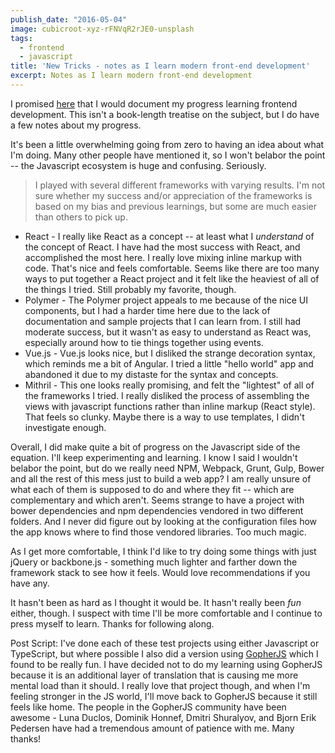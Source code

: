 ```yaml
---
publish_date: "2016-05-04"
image: cubicroot-xyz-rFNVqR2rJE0-unsplash
tags:
  - frontend
  - javascript
title: 'New Tricks - notes as I learn modern front-end development'
excerpt: Notes as I learn modern front-end development
---
```


I promised [here](https://brianketelsen.com/opensource/) that I would document my progress learning frontend development. This isn't a book-length treatise on the subject, but I do have a few notes about my progress.

It's been a little overwhelming going from zero to having an idea about what I'm doing. Many other people have mentioned it, so I won't belabor the point -- the Javascript ecosystem is huge and confusing. Seriously.

> I played with several different frameworks with varying results. I'm not sure whether my success and/or appreciation of the frameworks is based on my bias and previous learnings, but some are much easier than others to pick up.

- React - I really like React as a concept -- at least what I _understand_ of the concept of React. I have had the most success with React, and accomplished the most here. I really love mixing inline markup with code. That's nice and feels comfortable. Seems like there are too many ways to put together a React project and it felt like the heaviest of all of the things I tried. Still probably my favorite, though.
- Polymer - The Polymer project appeals to me because of the nice UI components, but I had a harder time here due to the lack of documentation and sample projects that I can learn from. I still had moderate success, but it wasn't as easy to understand as React was, especially around how to tie things together using events.
- Vue.js - Vue.js looks nice, but I disliked the strange decoration syntax, which reminds me a bit of Angular. I tried a little "hello world" app and abandoned it due to my distaste for the syntax and concepts.
- Mithril - This one looks really promising, and felt the "lightest" of all of the frameworks I tried. I really disliked the process of assembling the views with javascript functions rather than inline markup (React style). That feels so clunky. Maybe there is a way to use templates, I didn't investigate enough.

Overall, I did make quite a bit of progress on the Javascript side of the equation. I'll keep experimenting and learning. I know I said I wouldn't belabor the point, but do we really need NPM, Webpack, Grunt, Gulp, Bower and all the rest of this mess just to build a web app? I am really unsure of what each of them is supposed to do and where they fit -- which are complementary and which aren't. Seems strange to have a project with bower dependencies and npm dependencies vendored in two different folders. And I never did figure out by looking at the configuration files how the app knows where to find those vendored libraries. Too much magic.

As I get more comfortable, I think I'd like to try doing some things with just jQuery or backbone.js - something much lighter and farther down the framework stack to see how it feels. Would love recommendations if you have any.

It hasn't been as hard as I thought it would be. It hasn't really been _fun_ either, though. I suspect with time I'll be more comfortable and I continue to press myself to learn. Thanks for following along.

Post Script:
I've done each of these test projects using either Javascript or TypeScript, but where possible I also did a version using [GopherJS](http://www.gopherjs.org) which I found to be really fun. I have decided not to do my learning using GopherJS because it is an additional layer of translation that is causing me more mental load than it should. I really love that project though, and when I'm feeling stronger in the JS world, I'll move back to GopherJS because it still feels like home. The people in the GopherJS community have been awesome - Luna Duclos, Dominik Honnef, Dmitri Shuralyov, and Bjorn Erik Pedersen have had a tremendous amount of patience with me. Many thanks!

